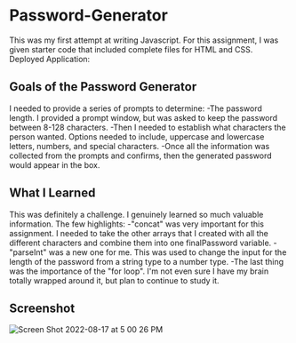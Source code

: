 # Password-Generator
This was my first attempt at writing Javascript. For this assignment, I was given starter code that included complete files for HTML and CSS. 
Deployed Application:

## Goals of the Password Generator
I needed to provide a series of prompts to determine:
-The password length. I provided a prompt window, but was asked to keep the password between 8-128 characters.
-Then I needed to establish what characters the person wanted. Options needed to include, uppercase and lowercase letters, numbers, and special characters. 
-Once all the information was collected from the prompts and confirms, then the generated password would appear in the box.

## What I Learned
This was definitely a challenge. I genuinely learned so much valuable information. 
The few highlights:
-"concat" was very important for this assignment. I needed to take the other arrays that I created with all the different characters and combine them into one finalPassword variable. 
-"parseInt" was a new one for me. This was used to change the input for the length of the password from a string type to a number type.
-The last thing was the importance of the "for loop". I'm not even sure I have my brain totally wrapped around it, but plan to continue to study it. 

## Screenshot
![Screen Shot 2022-08-17 at 5 00 26 PM](https://user-images.githubusercontent.com/109236891/185251027-b06b30e3-466f-408e-b9e1-a5560047410b.png)
